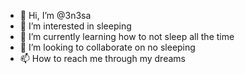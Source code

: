 - 👋 Hi, I’m @3n3sa
- 👀 I’m interested in sleeping
- 🌱 I’m currently learning how to not sleep all the time
- 💞️ I’m looking to collaborate on no sleeping
- 📫 How to reach me through my dreams

<!---
3n3sa/3n3sa is a ✨ special ✨ repository because its `README.md` (this file) appears on your GitHub profile.
You can click the Preview link to take a look at your changes.
--->
